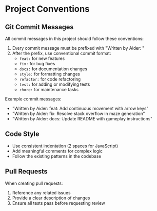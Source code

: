 # Project Conventions

## Git Commit Messages

All commit messages in this project should follow these conventions:

1. Every commit message must be prefixed with "Written by Aider: "
2. After the prefix, use conventional commit format:
   - `feat:` for new features
   - `fix:` for bug fixes
   - `docs:` for documentation changes
   - `style:` for formatting changes
   - `refactor:` for code refactoring
   - `test:` for adding or modifying tests
   - `chore:` for maintenance tasks

Example commit messages:
- "Written by Aider: feat: Add continuous movement with arrow keys"
- "Written by Aider: fix: Resolve stack overflow in maze generation"
- "Written by Aider: docs: Update README with gameplay instructions"

## Code Style

- Use consistent indentation (2 spaces for JavaScript)
- Add meaningful comments for complex logic
- Follow the existing patterns in the codebase

## Pull Requests

When creating pull requests:
1. Reference any related issues
2. Provide a clear description of changes
3. Ensure all tests pass before requesting review
